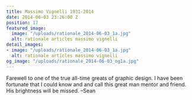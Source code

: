 ```yaml
---
title: Massimo Vignelli 1931-2014
date: 2014-06-03 23:26:00 Z
position: 17
featured_image:
  image: "/uploads/rationale_2014-06-03_1a.jpg"
  alt: rationale articles massimo vignelli
detail_images:
- image: "/uploads/rationale_2014-06-03_1a.jpg"
  alt: rationale articles massimo vignelli
og_image: "/uploads/rationale_2014-06-03_og1a.jpg"
---
```


Farewell to one of the true all-time greats of graphic design. I have been fortunate that I could know and and call this great man mentor and friend. His brightness will be missed. –Sean